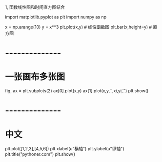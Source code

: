 1,  函数线性图和时间直方图结合

import matplotlib.pyplot as plt
import numpy as np 

x = np.arange(10)
y = x**3
plt.plot(x,y)               # 线性函数图
plt.bar(x,height=y)     # 直方图

# --------------
# 一张画布多张图
fig, ax = plt.subplots(2)
ax[0].plot(x,y)
ax[1].plot(x,y,'.',xi,yi,'.')
plt.show()


# --------------
# 中文
plt.plot([1,2,3],[4,5,6])
plt.xlabel(u"横轴")
plt.ylabel(u"纵轴")
plt.title("pythoner.com")
plt.show()